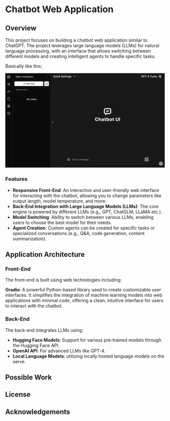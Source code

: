 # Chatbot Web Application

## Overview

This project focuses on building a chatbot web application similar to ChatGPT. The project leverages large language models (LLMs) for natural language processing, with an interface that allows switching between different models and creating intelligent agents to handle specific tasks.

Basically like this:

![like this](readme/chatbot_example.png)

### Features
- **Responsive Front-End**: An interactive and user-friendly web interface for interacting with the chatbot, allowing you to change parameters like output length, model temperature, and more. 
- **Back-End Integration with Large Language Models (LLMs)**: The core engine is powered by different LLMs (e.g., GPT,  ChatGLM, LLaMA etc.).
- **Model Switching**: Ability to switch between various LLMs, enabling users to choose the best model for their needs.
- **Agent Creation**: Custom agents can be created for specific tasks or specialized conversations (e.g., Q&A, code generation, content summarization).

## Application Architecture

### Front-End
The front-end is built using web technologies including:

**Gradio**: A powerful Python-based library used to create customizable user interfaces. It simplifies the integration of machine learning models into web applications with minimal code, offering a clean, intuitive interface for users to interact with the chatbot.

### Back-End
The back-end integrates LLMs using:
- **Hugging Face Models**: Support for various pre-trained models through the Hugging Face API.
- **OpenAI API**: For advanced LLMs like GPT-4.
- **Local Language Models**: utilizing locally hosted language models on the serve.

## Possible Work


## License


## Acknowledgements
